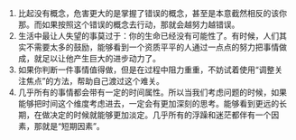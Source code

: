 1. 比起没有概念，危害更大的是掌握了错误的概念，甚至是本意截然相反的该你那。而如果按照这个错误的概念去行动，那就会越努力越错误。
2. 生活中最让人失望的事莫过于：你的生命已经没有可能性了。有时候，人们其实不需要太多的鼓励，能够看到一个资质平平的人通过一点点的努力把事情做成，就足以让他产生巨大的进步动力了。
3. 如果你判断一件事情值得做，但是在过程中阻力重重，不妨试着使用“调整关注焦点”的方法，帮助自己渡过这个难关。
4. 几乎所有的事情都会带有一定的时间属性。所以当我们考虑问题的时候，如果能够把时间这个维度考虑进去，一定会有更加深刻的思考。能够看到更远的长期，在做决定的时候就能够更加淡定。几乎所有的浮躁和迷茫都伴有一个因素，那就是“短期因素”。

